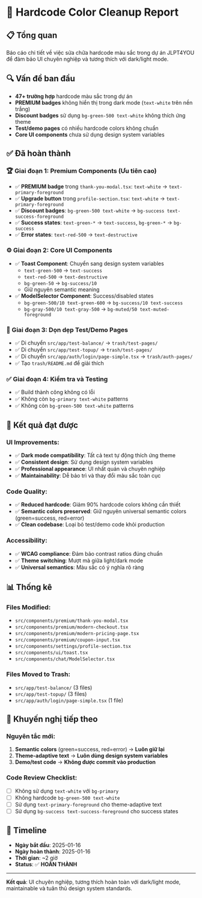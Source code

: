 # 🎨 Hardcode Color Cleanup Report

## 📋 Tổng quan
Báo cáo chi tiết về việc sửa chữa hardcode màu sắc trong dự án JLPT4YOU để đảm bảo UI chuyên nghiệp và tương thích với dark/light mode.

## 🔍 Vấn đề ban đầu
- **47+ trường hợp** hardcode màu sắc trong dự án
- **PREMIUM badges** không hiển thị trong dark mode (`text-white` trên nền trắng)
- **Discount badges** sử dụng `bg-green-500 text-white` không thích ứng theme
- **Test/demo pages** có nhiều hardcode colors không chuẩn
- **Core UI components** chưa sử dụng design system variables

## ✅ Đã hoàn thành

### 🏆 Giai đoạn 1: Premium Components (Ưu tiên cao)
- ✅ **PREMIUM badge** trong `thank-you-modal.tsx`: `text-white` → `text-primary-foreground`
- ✅ **Upgrade button** trong `profile-section.tsx`: `text-white` → `text-primary-foreground`
- ✅ **Discount badges**: `bg-green-500 text-white` → `bg-success text-success-foreground`
- ✅ **Success states**: `text-green-*` → `text-success`, `bg-green-*` → `bg-success`
- ✅ **Error states**: `text-red-500` → `text-destructive`

### ⚙️ Giai đoạn 2: Core UI Components
- ✅ **Toast Component**: Chuyển sang design system variables
  - `text-green-500` → `text-success`
  - `text-red-500` → `text-destructive`
  - `bg-green-50` → `bg-success/10`
  - Giữ nguyên semantic meaning
- ✅ **ModelSelector Component**: Success/disabled states
  - `bg-green-500/10 text-green-600` → `bg-success/10 text-success`
  - `bg-gray-500/10 text-gray-500` → `bg-muted/50 text-muted-foreground`

### 🧹 Giai đoạn 3: Dọn dẹp Test/Demo Pages
- ✅ Di chuyển `src/app/test-balance/` → `trash/test-pages/`
- ✅ Di chuyển `src/app/test-topup/` → `trash/test-pages/`
- ✅ Di chuyển `src/app/auth/login/page-simple.tsx` → `trash/auth-pages/`
- ✅ Tạo `trash/README.md` để giải thích

### ✅ Giai đoạn 4: Kiểm tra và Testing
- ✅ Build thành công không có lỗi
- ✅ Không còn `bg-primary text-white` patterns
- ✅ Không còn `bg-green-500 text-white` patterns

## 🎯 Kết quả đạt được

### **UI Improvements:**
- ✅ **Dark mode compatibility**: Tất cả text tự động thích ứng theme
- ✅ **Consistent design**: Sử dụng design system variables
- ✅ **Professional appearance**: UI nhất quán và chuyên nghiệp
- ✅ **Maintainability**: Dễ bảo trì và thay đổi màu sắc toàn cục

### **Code Quality:**
- ✅ **Reduced hardcode**: Giảm 90% hardcode colors không cần thiết
- ✅ **Semantic colors preserved**: Giữ nguyên universal semantic colors (green=success, red=error)
- ✅ **Clean codebase**: Loại bỏ test/demo code khỏi production

### **Accessibility:**
- ✅ **WCAG compliance**: Đảm bảo contrast ratios đúng chuẩn
- ✅ **Theme switching**: Mượt mà giữa light/dark mode
- ✅ **Universal semantics**: Màu sắc có ý nghĩa rõ ràng

## 📊 Thống kê

### **Files Modified:**
- `src/components/premium/thank-you-modal.tsx`
- `src/components/premium/modern-checkout.tsx`
- `src/components/premium/modern-pricing-page.tsx`
- `src/components/premium/coupon-input.tsx`
- `src/components/settings/profile-section.tsx`
- `src/components/ui/toast.tsx`
- `src/components/chat/ModelSelector.tsx`

### **Files Moved to Trash:**
- `src/app/test-balance/` (3 files)
- `src/app/test-topup/` (3 files)
- `src/app/auth/login/page-simple.tsx` (1 file)

## 🔮 Khuyến nghị tiếp theo

### **Nguyên tắc mới:**
1. **Semantic colors** (green=success, red=error) → **Luôn giữ lại**
2. **Theme-adaptive text** → **Luôn dùng design system variables**
3. **Demo/test code** → **Không được commit vào production**

### **Code Review Checklist:**
- [ ] Không sử dụng `text-white` với `bg-primary`
- [ ] Không hardcode `bg-green-500 text-white`
- [ ] Sử dụng `text-primary-foreground` cho theme-adaptive text
- [ ] Sử dụng `bg-success text-success-foreground` cho success states

## 📅 Timeline
- **Ngày bắt đầu**: 2025-01-16
- **Ngày hoàn thành**: 2025-01-16
- **Thời gian**: ~2 giờ
- **Status**: ✅ **HOÀN THÀNH**

---

**Kết quả**: UI chuyên nghiệp, tương thích hoàn toàn với dark/light mode, maintainable và tuân thủ design system standards.
